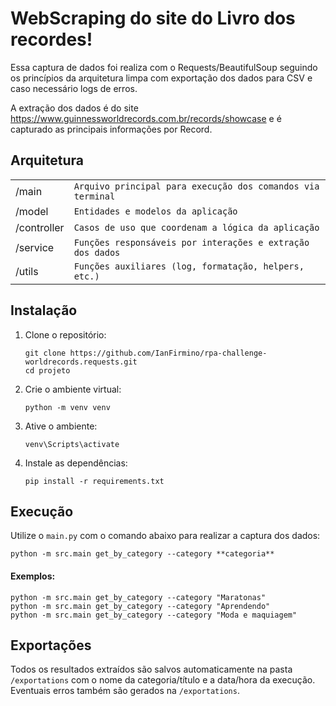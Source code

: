# WebScraping do site do Livro dos recordes!

Essa captura de dados foi realiza com o Requests/BeautifulSoup seguindo os princípios da arquitetura limpa com exportação dos dados para CSV e caso necessário logs de erros.

A extração dos dados é do site https://www.guinnessworldrecords.com.br/records/showcase
e é capturado as principais informações por Record.

## Arquitetura
|                 |                           						|
|-----------------|-------------------------------------------------|
|/main			  |`Arquivo principal para execução dos comandos via terminal`              				   	|
|/model           |`Entidades e modelos da aplicação`          				   	|
|/controller      |`Casos de uso que coordenam a lógica da aplicação`            			   	|
|/service         |`Funções responsáveis por interações e extração dos dados`          |
|/utils           |`Funções auxiliares (log, formatação, helpers, etc.)`|


## Instalação

1. Clone o repositório:
   ```
   git clone https://github.com/IanFirmino/rpa-challenge-worldrecords.requests.git
   cd projeto
   ```

2. Crie o ambiente virtual:
   ```
   python -m venv venv
   ```

3. Ative o ambiente:
     ```
     venv\Scripts\activate
     ```


4. Instale as dependências:
   ```
   pip install -r requirements.txt
   ```


## Execução

Utilize o `main.py` com o comando abaixo para realizar a captura dos dados:
```
python -m src.main get_by_category --category **categoria**
```
   #### Exemplos:
   ```
   python -m src.main get_by_category --category "Maratonas"
   python -m src.main get_by_category --category "Aprendendo"
   python -m src.main get_by_category --category "Moda e maquiagem"
   ```

## Exportações

Todos os resultados extraídos são salvos automaticamente na pasta `/exportations` com o nome da categoria/título e a data/hora da execução.
Eventuais erros também são gerados na `/exportations`.
